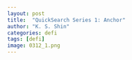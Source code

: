 ```yaml
---
layout: post
title:  "QuickSearch Series 1: Anchor"
author: "K. S. Shin"
categories: defi
tags: [defi]
image: 0312_1.png
---
```


